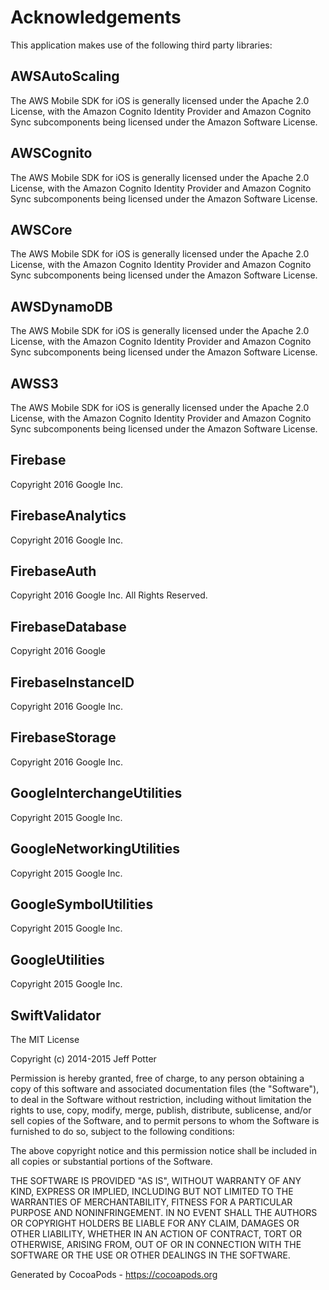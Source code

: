 # Acknowledgements
This application makes use of the following third party libraries:

## AWSAutoScaling

The AWS Mobile SDK for iOS is generally licensed under the Apache 2.0 License, with the Amazon Cognito Identity Provider and Amazon Cognito Sync subcomponents being licensed under the Amazon Software License.


## AWSCognito

The AWS Mobile SDK for iOS is generally licensed under the Apache 2.0 License, with the Amazon Cognito Identity Provider and Amazon Cognito Sync subcomponents being licensed under the Amazon Software License.


## AWSCore

The AWS Mobile SDK for iOS is generally licensed under the Apache 2.0 License, with the Amazon Cognito Identity Provider and Amazon Cognito Sync subcomponents being licensed under the Amazon Software License.


## AWSDynamoDB

The AWS Mobile SDK for iOS is generally licensed under the Apache 2.0 License, with the Amazon Cognito Identity Provider and Amazon Cognito Sync subcomponents being licensed under the Amazon Software License.


## AWSS3

The AWS Mobile SDK for iOS is generally licensed under the Apache 2.0 License, with the Amazon Cognito Identity Provider and Amazon Cognito Sync subcomponents being licensed under the Amazon Software License.


## Firebase

Copyright 2016 Google Inc.

## FirebaseAnalytics

Copyright 2016 Google Inc.

## FirebaseAuth

Copyright 2016 Google Inc. All Rights Reserved.

## FirebaseDatabase

Copyright 2016 Google

## FirebaseInstanceID

Copyright 2016 Google Inc.

## FirebaseStorage

Copyright 2016 Google Inc.

## GoogleInterchangeUtilities

Copyright 2015 Google Inc.

## GoogleNetworkingUtilities

Copyright 2015 Google Inc.

## GoogleSymbolUtilities

Copyright 2015 Google Inc.

## GoogleUtilities

Copyright 2015 Google Inc.

## SwiftValidator

The MIT License

Copyright (c) 2014-2015 Jeff Potter 

Permission is hereby granted, free of charge, to any person obtaining a copy
of this software and associated documentation files (the "Software"), to deal
in the Software without restriction, including without limitation the rights
to use, copy, modify, merge, publish, distribute, sublicense, and/or sell
copies of the Software, and to permit persons to whom the Software is
furnished to do so, subject to the following conditions:

The above copyright notice and this permission notice shall be included in
all copies or substantial portions of the Software.

THE SOFTWARE IS PROVIDED "AS IS", WITHOUT WARRANTY OF ANY KIND, EXPRESS OR
IMPLIED, INCLUDING BUT NOT LIMITED TO THE WARRANTIES OF MERCHANTABILITY,
FITNESS FOR A PARTICULAR PURPOSE AND NONINFRINGEMENT. IN NO EVENT SHALL THE
AUTHORS OR COPYRIGHT HOLDERS BE LIABLE FOR ANY CLAIM, DAMAGES OR OTHER
LIABILITY, WHETHER IN AN ACTION OF CONTRACT, TORT OR OTHERWISE, ARISING FROM,
OUT OF OR IN CONNECTION WITH THE SOFTWARE OR THE USE OR OTHER DEALINGS IN
THE SOFTWARE.

Generated by CocoaPods - https://cocoapods.org
